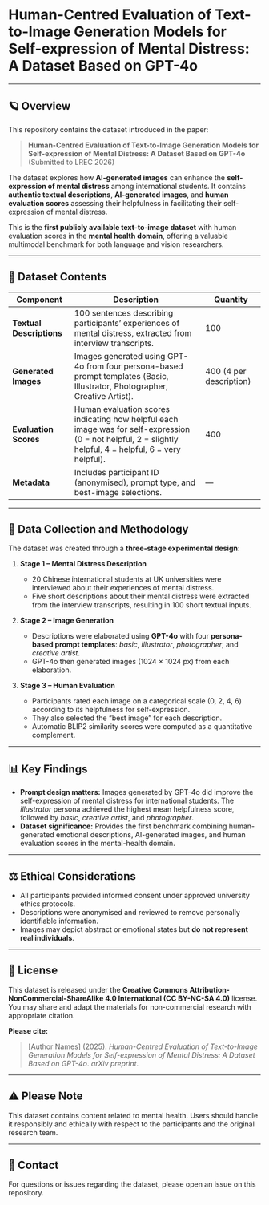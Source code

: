 # Human-Centred Evaluation of Text-to-Image Generation Models for Self-expression of Mental Distress: A Dataset Based on GPT-4o  

---

## 🪐 Overview  
This repository contains the dataset introduced in the paper:  

> **Human-Centred Evaluation of Text-to-Image Generation Models for Self-expression of Mental Distress: A Dataset Based on GPT-4o**  
> (Submitted to LREC 2026)

The dataset explores how **AI-generated images** can enhance the **self-expression of mental distress** among international students. It contains **authentic textual descriptions**, **AI-generated images**, and **human evaluation scores** assessing their helpfulness in facilitating their self-expression of mental distress.  

This is the **first publicly available text-to-image dataset** with human evaluation scores in the **mental health domain**, offering a valuable multimodal benchmark for both language and vision researchers.

---

## 📂 Dataset Contents  

| Component | Description | Quantity |
|------------|-------------|-----------|
| **Textual Descriptions** | 100 sentences describing participants’ experiences of mental distress, extracted from interview transcripts. | 100 |
| **Generated Images** | Images generated using GPT-4o from four persona-based prompt templates (Basic, Illustrator, Photographer, Creative Artist). | 400 (4 per description) |
| **Evaluation Scores** | Human evaluation scores indicating how helpful each image was for self-expression (0 = not helpful, 2 = slightly helpful, 4 = helpful, 6 = very helpful). | 400 |
| **Metadata** | Includes participant ID (anonymised), prompt type, and best-image selections. | — |

---

## 🧪 Data Collection and Methodology  

The dataset was created through a **three-stage experimental design**:  

1. **Stage 1 – Mental Distress Description**  
   - 20 Chinese international students at UK universities were interviewed about their experiences of mental distress.  
   - Five short descriptions about their mental distress were extracted from the interview transcripts, resulting in 100 short textual inputs. 

2. **Stage 2 – Image Generation**  
   - Descriptions were elaborated using **GPT-4o** with four **persona-based prompt templates**: *basic*, *illustrator*, *photographer*, and *creative artist*.  
   - GPT-4o then generated images (1024 × 1024 px) from each elaboration. 

3. **Stage 3 – Human Evaluation**  
   - Participants rated each image on a categorical scale (0, 2, 4, 6) according to its helpfulness for self-expression.  
   - They also selected the “best image” for each description.  
   - Automatic BLIP2 similarity scores were computed as a quantitative complement.  

---

## 📊 Key Findings 

- **Prompt design matters:** Images generated by GPT-4o did improve the self-expression of mental distress for international students. The *illustrator* persona achieved the highest mean helpfulness score, followed by *basic*, *creative artist*, and *photographer*.   
- **Dataset significance:** Provides the first benchmark combining human-generated emotional descriptions, AI-generated images, and human evaluation scores in the mental-health domain.

---

## ⚖️ Ethical Considerations  

- All participants provided informed consent under approved university ethics protocols.  
- Descriptions were anonymised and reviewed to remove personally identifiable information.  
- Images may depict abstract or emotional states but **do not represent real individuals**.  

---

## 📜 License  

This dataset is released under the **Creative Commons Attribution-NonCommercial-ShareAlike 4.0 International (CC BY-NC-SA 4.0)** license.  
You may share and adapt the materials for non-commercial research with appropriate citation.  

**Please cite:**  
> [Author Names] (2025). *Human-Centred Evaluation of Text-to-Image Generation Models for Self-expression of Mental Distress: A Dataset Based on GPT-4o*. *arXiv preprint*. 

---

## ⚠️ Please Note

This dataset contains content related to mental health. Users should handle it responsibly and ethically with respect to the participants and the original research team.

---

## 💬 Contact

For questions or issues regarding the dataset, please open an issue on this repository.
